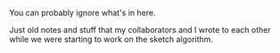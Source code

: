 You can probably ignore what's in here.

Just old notes and stuff that my collaborators and I wrote to each other while we were starting to work on the sketch algorithm.

